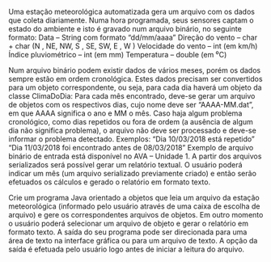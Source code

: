 Uma estação meteorológica automatizada gera um arquivo com os dados que coleta diariamente. Numa hora
programada, seus sensores captam o estado do ambiente e isto é gravado num arquivo binário, no seguinte
formato:
  Data – String com formato “dd/mm/aaaa”
  Direção do vento – char + char (N , NE, NW, S , SE, SW, E , W )
  Velocidade do vento – int (em km/h)
  Índice pluviométrico – int (em mm)
  Temperatura – double (em ⁰C)
  
Num arquivo binário podem existir dados de vários meses, porém os dados sempre estão em ordem
cronológica.
Estes dados precisam ser convertidos para um objeto correspondente, ou seja, para cada dia haverá um objeto
da classe ClimaDoDia:
Para cada mês encontrado, deve-se gerar um arquivo de objetos com os respectivos dias, cujo nome deve ser
“AAAA-MM.dat”, em que AAAA significa o ano e MM o mês.
Caso haja algum problema cronológico, como dias repetidos ou fora de ordem (a ausência de algum dia não
significa problema), o arquivo não deve ser processado e deve-se informar o problema detectado. Exemplos:
“Dia 10/03/2018 está repetido”
“Dia 11/03/2018 foi encontrado antes de 08/03/2018”
Exemplo de arquivo binário de entrada está disponível no AVA – Unidade 1.
A partir dos arquivos serializados será possível gerar um relatório textual. O usuário poderá indicar um mês
(um arquivo serializado previamente criado) e então serão efetuados os cálculos e gerado o relatório em
formato texto.

Crie um programa Java orientado a objetos que leia um arquivo da estação meteorológica (informado pelo
usuário através de uma caixa de escolha de arquivo) e gere os correspondentes arquivos de objetos. Em outro
momento o usuário poderá selecionar um arquivo de objeto e gerar o relatório em formato texto. A saída do
seu programa pode ser direcionada para uma área de texto na interface gráfica ou para um arquivo de texto.
A opção da saída é efetuada pelo usuário logo antes de iniciar a leitura do arquivo.
